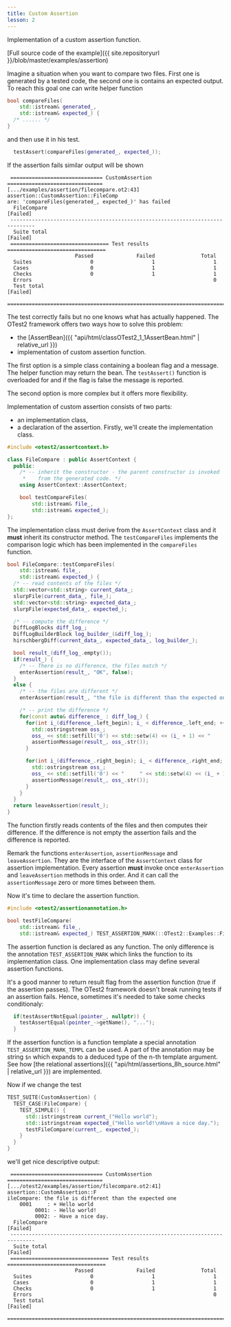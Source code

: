 ```yaml
---
title: Custom Assertion
lesson: 2
---
```

Implementation of a custom assertion function.

[Full source code of the example]({{ site.repositoryurl }}/blob/master/examples/assertion)

Imagine a situation when you want to compare two files. First one is generated
by a tested code, the second one is contains an expected output. To reach this
goal one can write helper function

```c++
bool compareFiles(
    std::istream& generated_,
    std::istream& expected_) {
  /* ...... */
}
```

and then use it in his test.

```c++
  testAssert(compareFiles(generated_, expected_));
```

If the assertion fails similar output will be shown

```plaintext
 ============================== CustomAssertion ===============================
[.../examples/assertion/filecompare.ot2:43] assertion::CustomAssertion::FileComp
are: 'compareFiles(generated_, expected_)' has failed
  FileCompare                                                         [Failed]
 ------------------------------------------------------------------------------
  Suite total                                                         [Failed]
 ================================ Test results ================================
                      Passed              Failed               Total
  Suites                   0                   1                   1
  Cases                    0                   1                   1
  Checks                   0                   1                   1
  Errors                                                           0
  Test total                                                          [Failed]
 ==============================================================================
```

The test correctly fails but no one knows what has actually happened. The OTest2
framework offers two ways how to solve this problem:
* the [AssertBean]({{ "api/html/classOTest2_1_1AssertBean.html" | relative_url }})
* implementation of custom assertion function.

The first option is a simple class containing a boolean flag and a message.
The helper function may return the bean. The `testAssert()` function is
overloaded for and if the flag is false the message is reported.

The second option is more complex but it offers more flexibility.

Implementation of custom assertion consists of two parts:
* an implementation class,
* a declaration of the assertion.
Firstly, we'll create the implementation class.

```c++
#include <otest2/assertcontext.h>

class FileCompare : public AssertContext {
  public:
    /* -- inherit the constructor - the parent constructor is invoked
     *    from the generated code. */
    using AssertContext::AssertContext;

    bool testCompareFiles(
        std::istream& file_,
        std::istream& expected_);
};
```

The implementation class must derive from the `AssertContext` class and it **must**
inherit its constructor method. The `testCompareFiles` implements the comparison
logic which has been implemented in the `compareFiles` function.

```c++
bool FileCompare::testCompareFiles(
    std::istream& file_,
    std::istream& expected_) {
  /* -- read contents of the files */
  std::vector<std::string> current_data_;
  slurpFile(current_data_, file_);
  std::vector<std::string> expected_data_;
  slurpFile(expected_data_, expected_);

  /* -- compute the difference */
  DiffLogBlocks diff_log_;
  DiffLogBuilderBlock log_builder_(&diff_log_);
  hirschbergDiff(current_data_, expected_data_, log_builder_);

  bool result_(diff_log_.empty());
  if(result_) {
    /* -- There is no difference, the files match */
    enterAssertion(result_, "OK", false);
  }
  else {
    /* -- the files are different */
    enterAssertion(result_, "the file is different than the expected one", false);

    /* -- print the difference */
    for(const auto& difference_ : diff_log_) {
      for(int i_(difference_.left_begin); i_ < difference_.left_end; ++i_) {
        std::ostringstream oss_;
        oss_ << std::setfill('0') << std::setw(4) << (i_ + 1) << "     : + " << current_data_[i_];
        assertionMessage(result_, oss_.str());
      }

      for(int i_(difference_.right_begin); i_ < difference_.right_end; ++i_) {
        std::ostringstream oss_;
        oss_ << std::setfill('0') << "     " << std::setw(4) << (i_ + 1) << ": - " << expected_data_[i_];
        assertionMessage(result_, oss_.str());
      }
    }
  }
  return leaveAssertion(result_);
}
```

The function firstly reads contents of the files and then computes their
difference. If the difference is not empty the assertion fails and
the difference is reported.

Remark the functions `enterAssertion`, `assertionMessage` and `leaveAssertion`.
They are the interface of the `AssertContext` class for assertion implementation.
Every assertion **must** invoke once `enterAssertion` and `leaveAssertion` methods
in this order. And it can call the `assertionMessage` zero or more times 
between them.

Now it's time to declare the assertion function.

```c++
#include <otest2/assertionannotation.h>

bool testFileCompare(
    std::istream& file_,
    std::istream& expected_) TEST_ASSERTION_MARK(::OTest2::Examples::FileCompare, testCompareFiles);
```

The assertion function is declared as any function. The only difference is the
annotation `TEST_ASSERTION_MARK` which links the function to its implementation
class. One implementation class may define several assertion functions.

It's a good manner to return result flag from the assertion function (true
if the assertion passes). The OTest2 framework doesn't break running tests
if an assertion fails. Hence, sometimes it's needed to take some checks
conditionaly:

```c++
  if(testAssertNotEqual(pointer_, nullptr)) {
    testAssertEqual(pointer_->getName(), "...");
  }
```

If the assertion function is a function template a special annotation
`TEST_ASSERTION_MARK_TEMPL` can be used. A part of the annotation may
be string `$n` which expands to a deduced type of the n-th template
argument. See how [the relational assertions]({{ "api/html/assertions_8h_source.html" | relative_url }})
are implemented.

Now if we change the test
```c++
TEST_SUITE(CustomAssertion) {
  TEST_CASE(FileCompare) {
    TEST_SIMPLE() {
      std::istringstream current_("Hello world");
      std::istringstream expected_("Hello world!\nHave a nice day.");
      testFileCompare(current_, expected_);
    }
  }
}
```
we'll get nice descriptive output:
```plaintext
 ============================== CustomAssertion ===============================
[.../otest2/examples/assertion/filecompare.ot2:41] assertion::CustomAssertion::F
ileCompare: the file is different than the expected one
    0001     : + Hello world
         0001: - Hello world!
         0002: - Have a nice day.
  FileCompare                                                         [Failed]
 ------------------------------------------------------------------------------
  Suite total                                                         [Failed]
 ================================ Test results ================================
                      Passed              Failed               Total
  Suites                   0                   1                   1
  Cases                    0                   1                   1
  Checks                   0                   1                   1
  Errors                                                           0
  Test total                                                          [Failed]
 ==============================================================================
```
